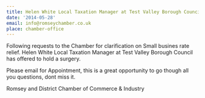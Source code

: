 ```yaml
---
title: Helen White Local Taxation Manager at Test Valley Borough Council Surgery
date: '2014-05-28'
email: info@romseychamber.co.uk
place: chamber-office
---
```

Following requests to the Chamber for clarification on Small busines rate relief. Helen White Local Taxation Manager at Test Valley Borough Council has offered to hold a surgery.

Please email for Appointment, this is a great opportunity to go though all you questions, dont miss it.

Romsey and District Chamber of Commerce & Industry
